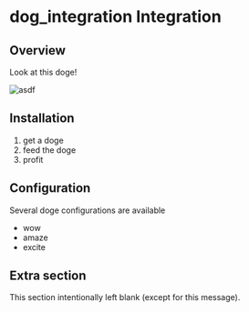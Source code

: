 # dog_integration Integration

## Overview

Look at this doge!

![asdf](https://raw.githubusercontent.com/DataDog/integrations-core/reid/test-configureless-integration-images/dog_integration/dog_integration.png)

## Installation

1. get a doge
1. feed the doge
1. profit

## Configuration

Several doge configurations are available

- wow
- amaze
- excite

## Extra section

This section intentionally left blank (except for this message).
